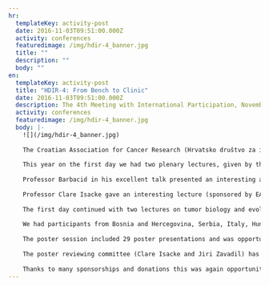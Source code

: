 ```yaml
---
hr:
  templateKey: activity-post
  date: 2016-11-03T09:51:00.000Z
  activity: conferences
  featuredimage: /img/hdir-4_banner.jpg
  title: ""
  description: ""
  body: ""
en:
  templateKey: activity-post
  title: "HDIR-4: From Bench to Clinic"
  date: 2016-11-03T09:51:00.000Z
  description: The 4th Meeting with International Participation, November 3-4, 2016
  activity: conferences
  featuredimage: /img/hdir-4_banner.jpg
  body: |-
    ![](/img/hdir-4_banner.jpg)
    
    The Croatian Association for Cancer Research (Hrvatsko društvo za istraživanje raka, HDIR) has organized its 4th meeting, HDIR-4, on November 3-4, 2016 in Zagreb, Croatia. This fourth meeting, subtitled ''From Bench to Clinic'', again bought together cancer researchers from basic and translational cancer research.
    
    This year on the first day we had two plenary lectures, given by the plenary speakers **Mariano Barbacid** (Spain) and **Clare Isacke** (UK), who is EACR Secretary General. Both are excellent experts in their fields (K-Ras and EMT, respectively) in different types of cancer.
    
    Professor Barbacid in his excellent talk presented an interesting approach with *in vivo* models for mimicking drug intervention in clinics, which could serve as a guide for designing future clinical trials to treat patients carrying K-RAS mutant tumors.
    
    Professor Clare Isacke gave an interesting lecture (sponsored by EACR) on tumor-stroma crosstalk pathways, focusing on metastasis, treatment resistance and tumor progression in advanced breast cancer.
    
    The first day continued with two lectures on tumor biology and evolutionary origins of tumors. On the second day the meeting covered main topics divided into four sections: *Signaling Networks in Cancer*, *Cancer Genetics and Epigenetics*, *Cancer Immunology and Diagnostics* and *Targeted Therapies and Drug Resistance*, with eight invited speakers and eight short talks which were selected from the received abstracts. We are happy that many respectable scientists were brought together, devoting their valuable time and knowledge to the success of this Meeting. We had invited speakers from Spain (Mariano Barbacid), UK (Clare Isacke, **Daniele Bergamaschi**, **Jean-Christophe Bourdon**), Austria (**Fritz Aberger**), France (**Miroslav Radman** and **Jiri Zavadil**), Hungary (**Agnes Kittel**), Norway (**Zlatko Dembic**), Serbia (**Karmen Stankov**) and Croatia ( **Tomislav Domazet Lošo, Maja Herak Bosnar**, **Sonja Levanat**); and short talks from Italy (**Vjekoslav Tomaić**, **Yari Ciribilli**), Poland (**Anna M. Czarnecka**) and Croatia (**Nikolina Hanžić**, **Marko Gerić**, **Kata Križić**, **Natalija Dedić Plavetić**, **Višnja Stepanić**). The meeting was closed with a keynote lecture given by Professor Miroslav Radman dedicated to aging and age-related diseases with an overview on malfunctioning proteasomes through comparative studies from DNA repair, replication, mutagenesis, genetic recombination and adaptive evolution, towards evolution of species and carcinogenesis.
    
    We had participants from Bosnia and Hercegovina, Serbia, Italy, Hungary, France, Poland, Turkey and Croatia, altogether about 80 registered participants from research institutes, universities and medical institutions. Besides, we had about 70 graduate students attending lectures and poster section from Faculty of Pharmacy, Biochemistry and Molecular Biology, Faculty of Science and School of Medicine, all from University of Zagreb.
    
    The poster session included 29 poster presentations and was opportunity to exchange novel data in oncology research through discussions during lunch break between morning and afternoon sessions. Different aspects of cancer research were covered by the poster presenters – from epidemiology, data analyses, tumour biology, molecular genetics and epigenetics of cancer, including anticancer agents and tumour immunology.
    
    The poster reviewing committee (Clare Isacke and Jiri Zavadil) has elected three poster awards (sponsored by EACR) which went to **Iva Guberović** (poster “Proprietary Crown Ethers Significantly Inhibit P-glycoprotein Activity”), **Lucija Kovačević** (““Omics”-approach to Investigate Cancer Associated Phenotypic Changes in Hep G2 Cells After Targeted Silencing of AHCY Hydrolase”) and **Margareta Pernar** (“Organometallic Ruthenium Complexes with Triphenylphosphane Amino Acid Bioconjugates as Possible Anticancer Compounds”), all three from Croatia.
    
    Thanks to many sponsorships and donations this was again opportunity to highlight the important role of both basic and clinical cancer research. Feedback from attendees was supportive to continue with such meetings again because they are a valuable opportunity for integrating basic and clinical studies, to promote translational research and to promote main aims of HDIR.
---
```

